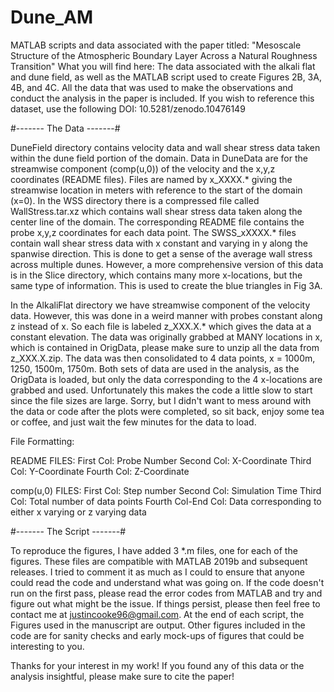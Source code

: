 # Dune_AM
MATLAB scripts and data associated with the paper titled: "Mesoscale Structure of the Atmospheric Boundary Layer Across a Natural Roughness Transition"
What you will find here: The data associated with the alkali flat and dune field, as well as the MATLAB script used to create Figures 2B, 3A, 4B, and 4C. All the data that was used to make the observations and conduct the analysis in the paper is included. If you wish to reference this dataset, use the following DOI: 10.5281/zenodo.10476149

#------- The Data -------#

DuneField directory contains velocity data and wall shear stress data taken within the dune field portion of the domain. Data in DuneData are for the streamwise component (comp(u,0)) of the velocity and the x,y,z coordinates (README files). Files are named by x_XXXX.* giving the streamwise location in meters with reference to the start of the domain (x=0).
In the WSS directory there is a compressed file called WallStress.tar.xz which contains wall shear stress data taken along the center line of the domain. The corresponding README file contains the probe x,y,z coordinates for each data point. The SWSS_xXXXX.* files contain wall shear stress data with x constant and varying in y along the spanwise direction. This is done to get a sense of the average wall stress across multiple dunes. However, a more comprehensive version of this data is in the Slice directory, which contains many more x-locations, but the same type of information. This is used to create the blue triangles in Fig 3A.

In the AlkaliFlat directory we have streamwise component of the velocity data. However, this was done in a weird manner with probes constant along z instead of x. So each file is labeled z_XXX.X.* which gives the data at a constant elevation. The data was originally grabbed at MANY locations in x, which is contained in OrigData, please make sure to unzip all the data from z_XXX.X.zip. The data was then consolidated to 4 data points, x = 1000m, 1250, 1500m, 1750m. Both sets of data are used in the analysis, as the OrigData is loaded, but only the data corresponding to the 4 x-locations are grabbed and used. Unfortunately this makes the code a little slow to start since the file sizes are large. Sorry, but I didn't want to mess around with the data or code after the plots were completed, so sit back, enjoy some tea or coffee, and just wait the few minutes for the data to load.

File Formatting:

README FILES: 
First Col: Probe Number 
Second Col: X-Coordinate
Third Col: Y-Coordinate 
Fourth Col: Z-Coordinate

comp(u,0) FILES:
First Col: Step number
Second Col: Simulation Time
Third Col: Total number of data points
Fourth Col-End Col: Data corresponding to either x varying or z varying data


#------- The Script -------#

To reproduce the figures, I have added 3 *.m files, one for each of the figures. These files are compatible with MATLAB 2019b and subsequent releases. I tried to comment it as much as I could to ensure that anyone could read the code and understand what was going on. If the code doesn't run on the first pass, please read the error codes from MATLAB and try and figure out what might be the issue. If things persist, please then feel free to contact me at justincooke96@gmail.com. At the end of each script, the Figures used in the manuscript are output. Other figures included in the code are for sanity checks and early mock-ups of figures that could be interesting to you. 

Thanks for your interest in my work! If you found any of this data or the analysis insightful, please make sure to cite the paper! 
